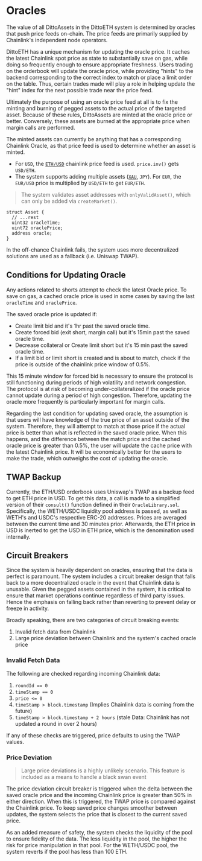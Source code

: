 # Oracles

The value of all DittoAssets in the DittoETH system is determined by oracles that push price feeds on-chain. The price feeds are primarily supplied by Chainlink's independent node operators.

DittoETH has a unique mechanism for updating the oracle price. It caches the latest Chainlink spot price as state to substantially save on gas, while doing so frequently enough to ensure appropriate freshness. Users trading on the orderbook will update the oracle price, while providing "hints" to the backend corresponding to the correct index to match or place a limit order on the table. Thus, certain trades made will play a role in helping update the "hint" index for the next possible trade near the price feed.

Ultimately the purpose of using an oracle price feed at all is to fix the minting and burning of pegged assets to the actual price of the targeted asset. Because of these rules, DittoAssets are minted at the oracle price or better. Conversely, these assets are burned at the appropriate price when margin calls are performed.

The minted assets can currently be anything that has a corresponding Chainlink Oracle, as that price feed is used to determine whether an asset is minted.

- For `USD`, the [`ETH/USD`](https://data.chain.link/ethereum/mainnet/crypto-usd/eth-usd) chainlink price feed is used. `price.inv()` gets `USD/ETH`.
- The system supports adding multiple assets ([`XAU`](https://data.chain.link/ethereum/mainnet/commodities/xau-usd), `JPY`). For `EUR`, the `EUR/USD` price is multiplied by `USD/ETH` to get `EUR/ETH`.

> The system validates asset addresses with `onlyValidAsset()`, which can only be added via `createMarket()`.

```solidity
struct Asset {
  // ...rest
  uint32 oracleTime;
  uint72 oraclePrice;
  address oracle;
}
```

In the off-chance Chainlink fails, the system uses more decentralized solutions are used as a fallback (i.e. Uniswap TWAP).

## Conditions for Updating Oracle

Any actions related to shorts attempt to check the latest Oracle price. To save on gas, a cached oracle price is used in some cases by saving the last `oracleTime` and `oraclePrice`.

The saved oracle price is updated if:

- Create limit bid and it's 1hr past the saved oracle time.
- Create forced bid (exit short, margin call) but it's 15min past the saved oracle time.
- Decrease collateral or Create limit short but it's 15 min past the saved oracle time.
- If a limit bid or limit short is created and is about to match, check if the price is outside of the chainlink price window of 0.5%.

This 15 minute window for forced bid is necessary to ensure the protocol is still functioning during periods of high volatility and network congestion. The protocol is at risk of becoming under-collateralized if the oracle price cannot update during a period of high congestion. Therefore, updating the oracle more frequently is particularly important for margin calls.

Regarding the last condition for updating saved oracle, the assumption is that users will have knowledge of the true price of an asset outside of the system. Therefore, they will attempt to match at those price if the actual price is better than what is reflected in the saved oracle price. When this happens, and the difference between the match price and the cached oracle price is greater than 0.5%, the user will update the cache price with the latest Chainlink price. It will be economically better for the users to make the trade, which outweighs the cost of updating the oracle.

## TWAP Backup

Currently, the ETH/USD orderbook uses Uniswap's TWAP as a backup feed to get ETH price in USD. To get this data, a call is made to a simplified version of their `consult()` function defined in their `OracleLibrary.sol`. Specifically, the WETH/USDC liquidity pool address is passed, as well as WETH's and USDC's respective ERC-20 addresses. Prices are averaged between the current time and 30 minutes prior. Afterwards, the ETH price in USD is inerted to get the USD in ETH price, which is the denomination used internally.

## Circuit Breakers

Since the system is heavily dependent on oracles, ensuring that the data is perfect is paramount. The system includes a circuit breaker design that falls back to a more decentralized oracle in the event that Chainlink data is unusable. Given the pegged assets contained in the system, it is critical to ensure that market operations continue regardless of third party issues. Hence the emphasis on falling back rather than reverting to prevent delay or freeze in activity.

Broadly speaking, there are two categories of circuit breaking events:

1. Invalid fetch data from Chainlink
2. Large price deviation between Chainlink and the system's cached oracle price

### Invalid Fetch Data

The following are checked regarding incoming Chainlink data:

1. `roundId == 0`
2. `timeStamp == 0`
3. `price <= 0`
4. `timeStamp > block.timestamp` (Implies Chainlink data is coming from the future)
5. `timeStamp > block.timestamp + 2 hours` (stale Data: Chainlink has not updated a round in over 2 hours)

If any of these checks are triggered, price defaults to using the TWAP values.

### Price Deviation

> Large price deviations is a highly unlikely scenario. This feature is included as a means to handle a black swan event

The price deviation circuit breaker is triggered when the delta between the saved oracle price and the incoming Chainlink price is greater than 50% in either direction. When this is triggered, the TWAP price is compared against the Chainlink price. To keep saved price changes smoother between updates, the system selects the price that is closest to the current saved price.

As an added measure of safety, the system checks the liquidity of the pool to ensure fidelity of the data. The less liquidity in the pool, the higher the risk for price manipulation in that pool. For the WETH/USDC pool, the system reverts if the pool has less than 100 ETH.
